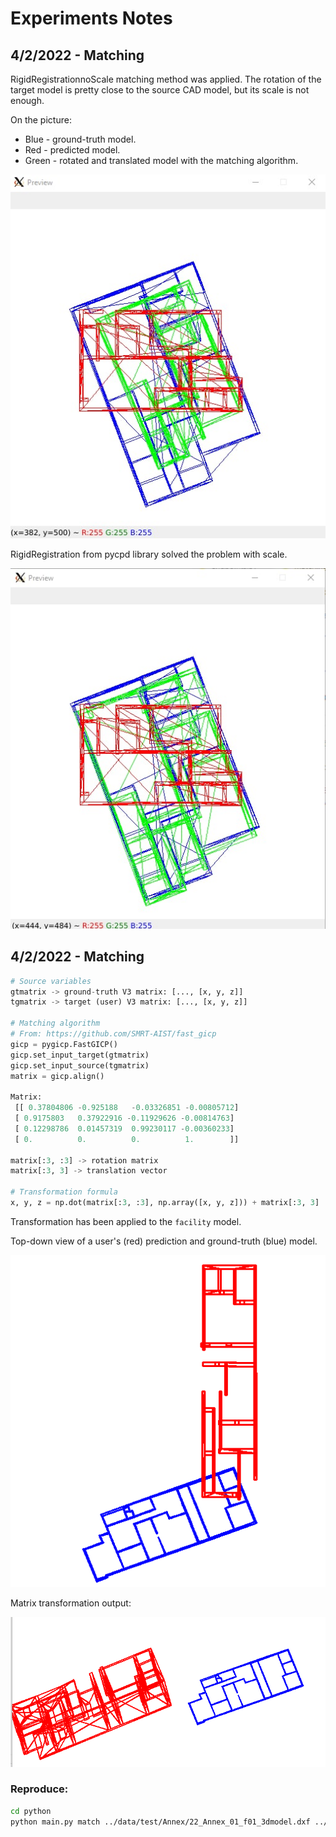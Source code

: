 # Experiments Notes

## 4/2/2022 - Matching

RigidRegistrationnoScale matching method was applied. The rotation of the target model is pretty close to the source CAD model, but its scale is not enough.

On the picture:
- Blue - ground-truth model.
- Red - predicted model.
- Green - rotated and translated model with the matching algorithm.

![Source](.github/assets/matching-results-04032022.jpg)

RigidRegistration from pycpd library solved the problem with scale.

![Source](.github/assets/matching-results-rigidregistration-04032022.jpg)


## 4/2/2022 - Matching

``` python
# Source variables
gtmatrix -> ground-truth V3 matrix: [..., [x, y, z]]
tgmatrix -> target (user) V3 matrix: [..., [x, y, z]]

# Matching algorithm
# From: https://github.com/SMRT-AIST/fast_gicp
gicp = pygicp.FastGICP()
gicp.set_input_target(gtmatrix)
gicp.set_input_source(tgmatrix)
matrix = gicp.align()

Matrix: 
 [[ 0.37804806 -0.925188   -0.03326851 -0.00805712]
 [ 0.9175803   0.37922916 -0.11929626 -0.00814763]
 [ 0.12298786  0.01457319  0.99230117 -0.00360233]
 [ 0.          0.          0.          1.        ]]

matrix[:3, :3] -> rotation matrix
matrix[:3, 3] -> translation vector

# Transformation formula
x, y, z = np.dot(matrix[:3, :3], np.array([x, y, z])) + matrix[:3, 3]
```

Transformation has been applied to the `facility` model.

Top-down view of a user's (red) prediction and ground-truth (blue) model.

![Source](.github/assets/matching-source-04022022.png)

Matrix transformation output:

![Target](.github/assets/matching-results-04022022.png)

### Reproduce:

```bash
cd python
python main.py match ../data/test/Annex/22_Annex_01_f01_3dmodel.dxf ../data/users/Annex/22_Annex_01_F1_s0p01m.dxf
```